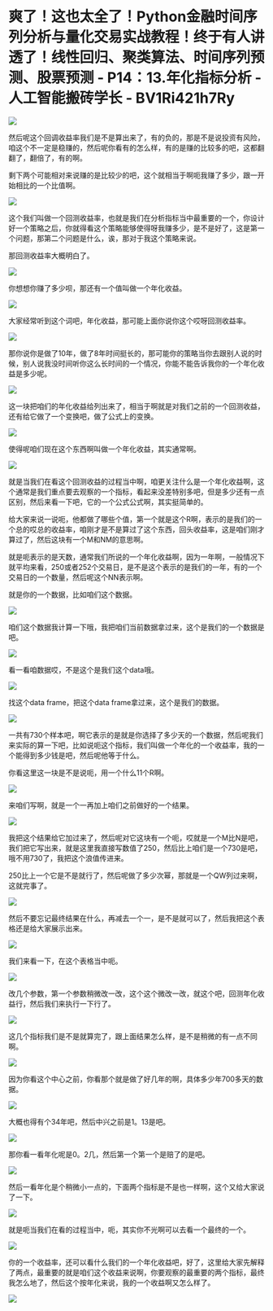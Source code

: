 # 爽了！这也太全了！Python金融时间序列分析与量化交易实战教程！终于有人讲透了！线性回归、聚类算法、时间序列预测、股票预测 - P14：13.年化指标分析 - 人工智能搬砖学长 - BV1Ri421h7Ry

![](img/9935ceddc1ab28be17d84e10b8549ba6_0.png)

然后呢这个回调收益率我们是不是算出来了，有的负的，那是不是说投资有风险，咱这个不一定是稳赚的，然后呢你看有的怎么样，有的是赚的比较多的吧，这都翻翻了，翻倍了，有的啊。

剩下两个可能相对来说赚的是比较少的吧，这个就相当于啊呃我赚了多少，跟一开始相比的一个比值啊。

![](img/9935ceddc1ab28be17d84e10b8549ba6_2.png)

这个我们叫做一个回测收益率，也就是我们在分析指标当中最重要的一个，你设计好一个策略之后，你就得看这个策略能够使得呀我赚多少，是不是好了，这是第一个问题，那第二个问题是什么，诶，那对于我这个策略来说。

那回测收益率大概明白了。

![](img/9935ceddc1ab28be17d84e10b8549ba6_4.png)

你想想你赚了多少呗，那还有一个值叫做一个年化收益。

![](img/9935ceddc1ab28be17d84e10b8549ba6_6.png)

大家经常听到这个词吧，年化收益，那可能上面你说你这个哎呀回测收益率。

![](img/9935ceddc1ab28be17d84e10b8549ba6_8.png)

那你说你是做了10年，做了8年时间挺长的，那可能你的策略当你去跟别人说的时候，别人说我没时间听你这么长时间的一个情况，你能不能告诉我你的一个年化收益是多少呢。



![](img/9935ceddc1ab28be17d84e10b8549ba6_10.png)

这一块把咱们的年化收益给列出来了，相当于啊就是对我们之前的一个回测收益，还有给它做了一个变换吧，做了公式上的变换。



![](img/9935ceddc1ab28be17d84e10b8549ba6_12.png)

使得呢咱们现在这个东西啊叫做一个年化收益，其实通常啊。

![](img/9935ceddc1ab28be17d84e10b8549ba6_14.png)

就是当我们在看这个回测收益的过程当中啊，咱更关注什么是一个年化收益啊，这个通常是我们重点要去观察的一个指标，看起来没差特别多吧，但是多少还有一点区别，然后来看一下吧，它的一个公式公式啊，其实挺简单的。

给大家来说一说呃，他都做了哪些个值，第一个就是这个R啊，表示的是我们的一个总的哎总的收益率，咱刚才是不是算过了这个东西，回头收益率，这是咱们刚才算过了，然后这块有一个M和NM的意思啊。

就是呃表示的是天数，通常我们所说的一个年化收益啊，因为一年啊，一般情况下就平均来看，250或者252个交易日，是不是这个表示的是我们的一年，有的一个交易日的一个数量，然后呢这个NN表示啊。

就是你的一个数据，比如咱们这个数据。

![](img/9935ceddc1ab28be17d84e10b8549ba6_16.png)

咱们这个数据我计算一下哦，我把咱们当前数据拿过来，这个是我们的一个数据是吧。

![](img/9935ceddc1ab28be17d84e10b8549ba6_18.png)

看一看咱数据哎，不是这个是我们这个data哦。

![](img/9935ceddc1ab28be17d84e10b8549ba6_20.png)

找这个data frame，把这个data frame拿过来，这个是我们的数据。

![](img/9935ceddc1ab28be17d84e10b8549ba6_22.png)

一共有730个样本吧，啊它表示的是就是你选择了多少天的一个数据，然后呢我们来实际的算一下吧，比如说呃这个指标，我们叫做一个年化的一个收益率，我的一个能得到多少钱是吧，然后呢他等于什么。

你看这里这一块是不是说呃，用一个什么11个R啊。

![](img/9935ceddc1ab28be17d84e10b8549ba6_24.png)

来咱们写啊，就是一个一再加上咱们之前做好的一个结果。

![](img/9935ceddc1ab28be17d84e10b8549ba6_26.png)

我把这个结果给它加过来了，然后呢对它这块有一个呃，哎就是一个M比N是吧，我们把它写出来，就是这里我直接写数值了250，然后比上咱们是一个730是吧，哦不用730了，我把这个浪值传进来。

250比上一个它是不是就行了，然后呢做了多少次幂，那就是一个QW列过来啊，这就完事了。

![](img/9935ceddc1ab28be17d84e10b8549ba6_28.png)

然后不要忘记最终结果在什么，再减去一个一，是不是就可以了，然后我把这个表格还是给大家展示出来。

![](img/9935ceddc1ab28be17d84e10b8549ba6_30.png)

我们来看一下，在这个表格当中呃。

![](img/9935ceddc1ab28be17d84e10b8549ba6_32.png)

改几个参数，第一个参数稍微改一改，这个这个微改一改，就这个吧，回测年化收益行，然后我们来执行一下行了。



![](img/9935ceddc1ab28be17d84e10b8549ba6_34.png)

这几个指标我们是不是就算完了，跟上面结果怎么样，是不是稍微的有一点不同啊。

![](img/9935ceddc1ab28be17d84e10b8549ba6_36.png)

因为你看这个中心之前，你看那个就是做了好几年的啊，具体多少年700多天的数据。

![](img/9935ceddc1ab28be17d84e10b8549ba6_38.png)

大概也得有个34年吧，然后中兴之前是1。13是吧。

![](img/9935ceddc1ab28be17d84e10b8549ba6_40.png)

那你看一看年化呢是0。2几，然后第一个第一个是赔了的是吧。

![](img/9935ceddc1ab28be17d84e10b8549ba6_42.png)

然后一看年化是个稍微小一点的，下面两个指标是不是也一样啊，这个又给大家说了一下。

![](img/9935ceddc1ab28be17d84e10b8549ba6_44.png)

就是呃当我们在看的过程当中，呃，其实你不光啊可以去看一个最终的一个。

![](img/9935ceddc1ab28be17d84e10b8549ba6_46.png)

你的一个收益率，还可以看什么我们的一个年化收益吧，好了，这里给大家先解释了两点，最重要的就是咱们这个收益来说啊，你要观察的最重要的两个指标，最终我怎么地了，然后这个按年化来说，我的一个收益啊又怎么样了。



![](img/9935ceddc1ab28be17d84e10b8549ba6_48.png)